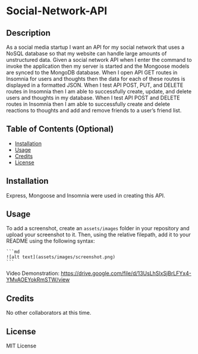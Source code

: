 # Social-Network-API

## Description

As a social media startup I want an API for my social network that uses a NoSQL database so that my website can handle large amounts of unstructured data.
Given a social network API when I enter the command to invoke the application then my server is started and the Mongoose models are synced to the MongoDB database.
When I open API GET routes in Insomnia for users and thoughts then the data for each of these routes is displayed in a formatted JSON.
When I test API POST, PUT, and DELETE routes in Insomnia then I am able to successfully create, update, and delete users and thoughts in my database.
When I test API POST and DELETE routes in Insomnia then I am able to successfully create and delete reactions to thoughts and add and remove friends to a user’s friend list.

## Table of Contents (Optional)

- [Installation](#installation)
- [Usage](#usage)
- [Credits](#credits)
- [License](#license)

## Installation

Express, Mongoose and Insomnia were used in creating this API. 

## Usage

To add a screenshot, create an `assets/images` folder in your repository and upload your screenshot to it. Then, using the relative filepath, add it to your README using the following syntax:

    ```md
    ![alt text](assets/images/screenshot.png)
    ```
   Video Demonstration: https://drive.google.com/file/d/13UsLhSlxSjBrLFYx4-YMvAOEYokRmSTW/view

## Credits

No other collaborators at this time.

## License

MIT License
